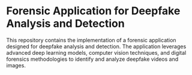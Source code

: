 # Forensic Application for Deepfake Analysis and Detection

This repository contains the implementation of a forensic application designed for deepfake analysis and detection. The application leverages advanced deep learning models, computer vision techniques, and digital forensics methodologies to identify and analyze deepfake videos and images.
